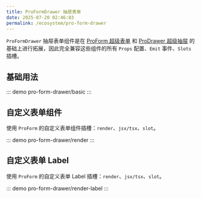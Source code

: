 ```yaml
---
title: ProFormDrawer 抽屉表单
date: 2025-07-20 02:46:03
permalink: /ecosystem/pro-form-drawer
---
```


`ProFormDrawer` 抽屉表单组件是在 [ProForm 超级表单](/ecosystem/pro-form/basic) 和 [ProDrawer 超级抽屉](/ecosystem/pro-drawer) 的基础上进行拓展，因此完全兼容这些组件的所有 `Props` 配置、`Emit` 事件、`Slots `插槽。

## 基础用法

::: demo
pro-form-drawer/basic
:::

## 自定义表单组件

使用 `ProForm` 的自定义表单组件插槽：`render`、`jsx/tsx`、`slot`。

::: demo
pro-form-drawer/render
:::

## 自定义表单 Label

使用 `ProForm` 的自定义表单 Label 插槽：`render`、`jsx/tsx`、`slot`。

::: demo
pro-form-drawer/render-label
:::
